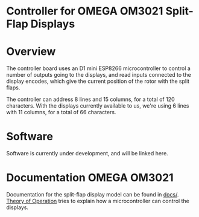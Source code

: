 # Controller for OMEGA OM3021 Split-Flap Displays

# Overview
The controller board uses an D1 mini ESP8266 microcontroller to control a number of outputs going to the displays, and read inputs connected to the display encodes, which give the current position of the rotor with the split flaps.

The controller can address 8 lines and 15 columns, for a total of 120 characters. With the displays currently available to us, we're using 6 lines with 11 columns, for a total of 66 characters.

# Software
Software is currently under development, and will be linked here.

# Documentation OMEGA OM3021
Documentation for the split-flap display model can be found in [docs/](docs/). [Theory of Operation](docs/theory-of-operation.md) tries to explain how a microcontroller can control the displays.

